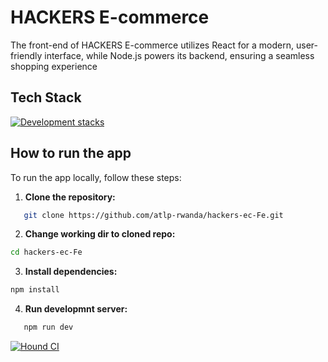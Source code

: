 # HACKERS E-commerce

The front-end of HACKERS E-commerce utilizes React for a modern, user-friendly interface, while Node.js powers its backend, ensuring a seamless shopping experience

## Tech Stack

[![Development stacks](https://skillicons.dev/icons?i=typescript,express,nodejs,react,tailwind,vite)](https://skillicons.dev)

## How to run the app

To run the app locally, follow these steps:

1. **Clone the repository:**

```bash
   git clone https://github.com/atlp-rwanda/hackers-ec-Fe.git
```

2. **Change working dir to cloned repo:**

```bash
cd hackers-ec-Fe
```

3. **Install dependencies:**

```bash
npm install
```

4. **Run developmnt server:**

```bash
   npm run dev
```
[![Hound CI](https://img.shields.io/badge/Hound%20CI-enabled-brightgreen)](https://houndci.com)

